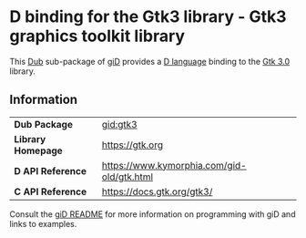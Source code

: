 # D binding for the Gtk3 library - Gtk3 graphics toolkit library

This [Dub](https://dub.pm/) sub-package of [giD](https://gid.dub.pm) provides a [D language](https://www.dlang.org) binding to the [Gtk 3.0](https://gtk.org) library.

## Information

|     |     |
| --- | --- |
| **Dub Package**          | [gid:gtk3](https://code.dlang.org/packages/gid%3Agtk3)                           |
| **Library Homepage**     | https://gtk.org                                                                  |
| **D API Reference**      | https://www.kymorphia.com/gid-old/gtk.html                                       |
| **C API Reference**      | https://docs.gtk.org/gtk3/                                                       |

Consult the [giD README](https://github.com/Kymorphia/gid) for more information on programming with giD and links to examples.
